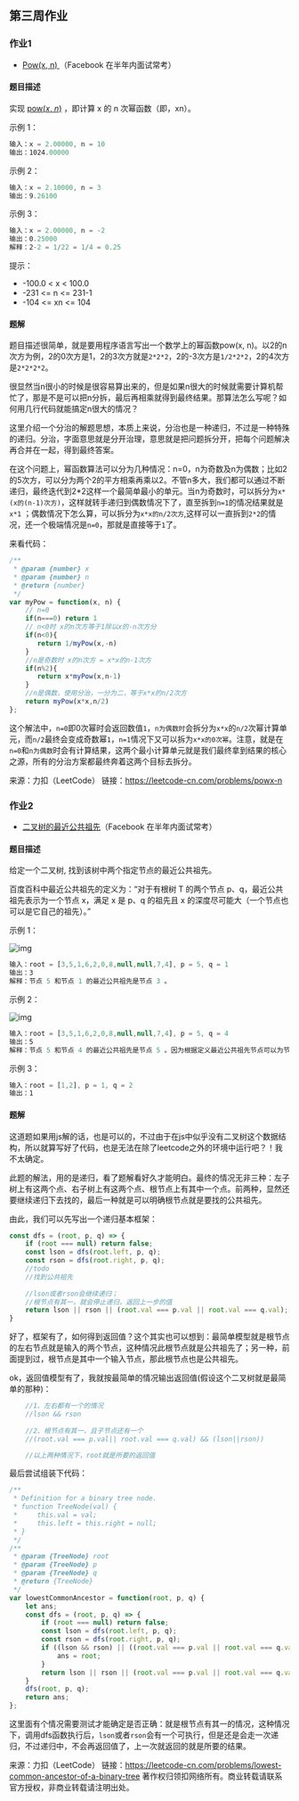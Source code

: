 ## 第三周作业

### 作业1

- [ Pow(x, n) ](https://leetcode-cn.com/problems/powx-n/)（Facebook 在半年内面试常考）

#### 题目描述

实现 [pow(*x*, *n*)](https://www.cplusplus.com/reference/valarray/pow/) ，即计算 x 的 n 次幂函数（即，xn）。

示例 1：

```js
输入：x = 2.00000, n = 10
输出：1024.00000
```


示例 2：

```js
输入：x = 2.10000, n = 3
输出：9.26100
```


示例 3：

```js
输入：x = 2.00000, n = -2
输出：0.25000
解释：2-2 = 1/22 = 1/4 = 0.25
```




提示：

- -100.0 < x < 100.0
- -231 <= n <= 231-1
- -104 <= xn <= 104

#### 题解

题目描述很简单，就是要用程序语言写出一个数学上的幂函数pow(x, n)。以2的n次方为例，2的0次方是1，2的3次方就是`2*2*2`，2的-3次方是`1/2*2*2`，2的4次方是`2*2*2*2`。

很显然当n很小的时候是很容易算出来的，但是如果n很大的时候就需要计算机帮忙了，那是不是可以把n分拆，最后再相乘就得到最终结果。那算法怎么写呢？如何用几行代码就能搞定n很大的情况？

这里介绍一个分治的解题思想，本质上来说，分治也是一种递归，不过是一种特殊的递归。分治，字面意思就是分开治理，意思就是把问题拆分开，把每个问题解决再合并在一起，得到最终答案。

在这个问题上，幂函数算法可以分为几种情况：n=0，n为奇数及n为偶数；比如2的5次方，可以分为两个2的平方相乘再乘以2。不管n多大，我们都可以通过不断递归，最终迭代到2*2这样一个最简单最小的单元。当n为奇数时，可以拆分为`x*(x的(n-1)次方)`，这样就转手递归到偶数情况下了，直至拆到`n=1`的情况结果就是`x*1` ；偶数情况下怎么算，可以拆分为`x*x的n/2次方`,这样可以一直拆到`2*2`的情况，还一个极端情况是`n=0`，那就是直接等于`1`了。

来看代码：

```js
/**
 * @param {number} x
 * @param {number} n
 * @return {number}
 */
var myPow = function(x, n) {
    // n=0
    if(n===0) return 1 
    // n<0时 x的n次方等于1除以x的-n次方分
    if(n<0){   				
       return 1/myPow(x,-n)
    }
    //n是奇数时 x的n次方 = x*x的n-1次方
    if(n%2){    
       return x*myPow(x,n-1)
    }
    //n是偶数，使用分治，一分为二，等于x*x的n/2次方 
    return myPow(x*x,n/2) 
};
```

这个解法中，`n=0`即0次幂时会返回数值`1`，`n为偶数时`会拆分为`x*x`的`n/2`次幂计算单元，而`n/2`最终会变成奇数幂`1`，`n=1`情况下又可以拆为`x*x的0次幂`。注意，就是在`n=0`和`n为偶数`时会有计算结果，这两个最小计算单元就是我们最终拿到结果的核心之源，所有的分治方案都最终奔着这两个目标去拆分。

来源：力扣（LeetCode）
链接：https://leetcode-cn.com/problems/powx-n



### 作业2

- [二叉树的最近公共祖先](https://leetcode-cn.com/problems/lowest-common-ancestor-of-a-binary-tree/)（Facebook 在半年内面试常考）

#### 题目描述

给定一个二叉树, 找到该树中两个指定节点的最近公共祖先。

百度百科中最近公共祖先的定义为：“对于有根树 T 的两个节点 p、q，最近公共祖先表示为一个节点 x，满足 x 是 p、q 的祖先且 x 的深度尽可能大（一个节点也可以是它自己的祖先）。”



示例 1：

![img](https://assets.leetcode.com/uploads/2018/12/14/binarytree.png)

```js
输入：root = [3,5,1,6,2,0,8,null,null,7,4], p = 5, q = 1
输出：3
解释：节点 5 和节点 1 的最近公共祖先是节点 3 。
```

示例 2：

![img](https://assets.leetcode.com/uploads/2018/12/14/binarytree.png)

```js
输入：root = [3,5,1,6,2,0,8,null,null,7,4], p = 5, q = 4
输出：5
解释：节点 5 和节点 4 的最近公共祖先是节点 5 。因为根据定义最近公共祖先节点可以为节点本身。
```


示例 3：

```js
输入：root = [1,2], p = 1, q = 2
输出：1
```

#### 题解

这道题如果用js解的话，也是可以的，不过由于在js中似乎没有二叉树这个数据结构，所以就算写好了代码，也是无法在除了leetcode之外的环境中运行吧？！我不太确定。

此题的解法，用的是递归，看了题解看好久才能明白。最终的情况无非三种：左子树上有这两个点、右子树上有这两个点、根节点上有其中一个点。前两种，显然还要继续递归下去找的，最后一种就是可以明确根节点就是要找的公共祖先。

由此，我们可以先写出一个递归基本框架：

```js
const dfs = (root, p, q) => {
    if (root === null) return false;
    const lson = dfs(root.left, p, q);
    const rson = dfs(root.right, p, q);
    //todo
    //找到公共祖先
    
    //lson或者rson会继续递归；
    //根节点有其一，就会停止递归，返回上一步的值
    return lson || rson || (root.val === p.val || root.val === q.val);
}
```

好了，框架有了，如何得到返回值？这个其实也可以想到：最简单模型就是根节点的左右节点就是输入的两个节点，这种情况此根节点就是公共祖先了；另一种，前面提到过，根节点是其中一个输入节点，那此根节点也是公共祖先。

ok，返回值模型有了，我就按最简单的情况输出返回值(假设这个二叉树就是最简单的那种)：

```js
    //1、左右都有一个的情况
    //lson && rson
    
    //2、根节点有其一，且子节点还有一个
    //(root.val === p.val|| root.val === q.val) && (lson||rson))

    //以上两种情况下，root就是所要的返回值
```

最后尝试组装下代码：

```js
/**
 * Definition for a binary tree node.
 * function TreeNode(val) {
 *     this.val = val;
 *     this.left = this.right = null;
 * }
 */
/**
 * @param {TreeNode} root
 * @param {TreeNode} p
 * @param {TreeNode} q
 * @return {TreeNode}
 */
var lowestCommonAncestor = function(root, p, q) {
    let ans;
    const dfs = (root, p, q) => {
        if (root === null) return false;
        const lson = dfs(root.left, p, q);
        const rson = dfs(root.right, p, q);
        if ((lson && rson) || ((root.val === p.val || root.val === q.val) && (lson || rson))) {
            ans = root;
        } 
        return lson || rson || (root.val === p.val || root.val === q.val);
    }
    dfs(root, p, q);
    return ans;
};
```

这里面有个情况需要测试才能确定是否正确：就是根节点有其一的情况，这种情况下，调用dfs函数执行后，`lson`或者`rson`会有一个可执行，但是还是会走一次递归，不过递归中，不会再返回值了，上一次就返回的就是所要的结果。



来源：力扣（LeetCode）
链接：https://leetcode-cn.com/problems/lowest-common-ancestor-of-a-binary-tree
著作权归领扣网络所有。商业转载请联系官方授权，非商业转载请注明出处。


